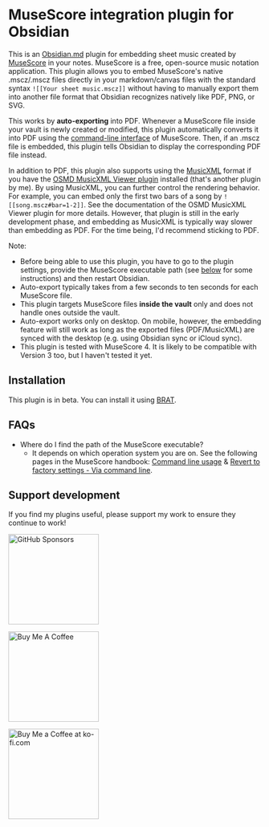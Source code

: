 # MuseScore integration plugin for Obsidian

This is an [Obsidian.md](https://obsidian.md) plugin for embedding sheet music created by [MuseScore](https://musescore.org) in your notes.
MuseScore is a free, open-source music notation application. This plugin allows you to embed MuseScore's native .mscz/.mscz files directly in your markdown/canvas files with the standard syntax `![[Your sheet music.mscz]]` without having to manually export them into another file format that Obsidian recognizes natively like PDF, PNG, or SVG.

This works by **auto-exporting** into PDF. Whenever a MuseScore file inside your vault is newly created or modified, this plugin automatically converts it into PDF using the [command-line interface](https://musescore.org/en/handbook/4/command-line-usage) of MuseScore.
Then, if an .mscz file is embedded, this plugin tells Obsidian to display the corresponding PDF file instead.

In addition to PDF, this plugin also supports using the [MusicXML](https://www.musicxml.com) format if you have the [OSMD MusicXML Viewer plugin](https://github.com/RyotaUshio/obsidian-osmd-musicxml) installed (that's another plugin by me).
By using MusicXML, you can further control the rendering behavior. For example, you can embed only the first two bars of a song by `![[song.mscz#bar=1-2]]`. See the documentation of the OSMD MusicXML Viewer plugin for more details.
However, that plugin is still in the early development phase, and embedding as MusicXML is typically way slower than embedding as PDF. For the time being, I'd recommend sticking to PDF.

Note:

- Before being able to use this plugin, you have to go to the plugin settings, provide the MuseScore executable path (see [below](#faqs) for some instructions) and then restart Obsidian.
- Auto-export typically takes from a few seconds to ten seconds for each MuseScore file.
- This plugin targets MuseScore files **inside the vault** only and does not handle ones outside the vault.
- Auto-export works only on desktop. On mobile, however, the embedding feature will still work as long as the exported files (PDF/MusicXML) are synced with the desktop (e.g. using Obsidian sync or iCloud sync).
- This plugin is tested with MuseScore 4. It is likely to be compatible with Version 3 too, but I haven't tested it yet.

## Installation

This plugin is in beta. You can install it using [BRAT](https://github.com/TfTHacker/obsidian42-brat).

## FAQs

- Where do I find the path of the MuseScore executable?
  - It depends on which operation system you are on. See the following pages in the MuseScore handbook: [Command line usage](https://musescore.org/ja/node/329750) & [Revert to factory settings - Via command line](https://musescore.org/ja/%E3%83%8F%E3%83%B3%E3%83%89%E3%83%96%E3%83%83%E3%82%AF/revert-factory-settings#Via_command_line).

## Support development

If you find my plugins useful, please support my work to ensure they continue to work!

<a href="https://github.com/sponsors/RyotaUshio" target="_blank"><img src="https://img.shields.io/static/v1?label=Sponsor&message=%E2%9D%A4&logo=GitHub&color=%23fe8e86" alt="GitHub Sponsors" style="width: 180px; height:auto;"></a>

<a href="https://www.buymeacoffee.com/ryotaushio" target="_blank"><img src="https://cdn.buymeacoffee.com/buttons/v2/default-yellow.png" alt="Buy Me A Coffee" style="width: 180px; height:auto;"></a>

<a href='https://ko-fi.com/E1E6U7CJZ' target='_blank'><img height='36' style='border:0px; width: 180px; height:auto;' src='https://storage.ko-fi.com/cdn/kofi2.png?v=3' border='0' alt='Buy Me a Coffee at ko-fi.com' /></a>
